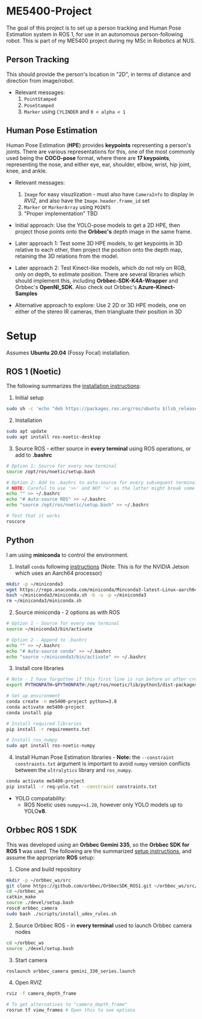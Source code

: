 # ME5400-Project
The goal of this project is to set up a person tracking and Human Pose Estimation system in ROS 1, for use in an autonomous person-following robot. This is part of my ME5400 project during my MSc in Robotics at NUS.

## Person Tracking
This should provide the person's location in "2D", in terms of distance and direction from image/robot.

* Relevant messages:
    1) `PointStamped` 
    2) `PoseStamped`
    3) `Marker` using `CYLINDER` and `0 < alpha < 1`

## Human Pose Estimation
Human Pose Estimation (**HPE**) provides **keypoints** representing a person's joints. There are various representations for this, one of the most commonly used being the **COCO-pose** format, where there are **17 keypoints**, representing the nose, and either eye, ear, shoulder, elbow, wrist, hip joint, knee, and ankle.

* Relevant messages:
    1) `Image` for easy visuzlization - must also have `CameraInfo` to display in *RVIZ*, and also have the `Image.header.frame_id` set
    2) `Marker` or `MarkerArray` using `POINTS`
    3) "Proper implementation" TBD

* Initial approach: Use the YOLO-pose models to get a 2D HPE, then project those points onto the **Orbbec's** depth image in the same frame.
* Later approach 1: Test some 3D HPE models, to get keypoints in 3D relative to each other, then project the position onto the depth map, retaining the 3D relations from the model.
* Later approach 2: Test Kinect-like models, which do not rely on RGB, only on depth, to estimate position. There are several libraries which should implement this, including **Orbbec-SDK-K4A-Wrapper** and Orbbec's **OpenNI_SDK**. Also check out Orbbec's **Azure-Kinect-Samples**
* Alternative approach to explore: Use 2 2D or 3D HPE models, one on either of the stereo IR cameras, then triangluate their position in 3D

# Setup
Assumes **Ubuntu 20.04** (Fossy Focal)  installation.

## ROS 1 (Noetic)
The following summarizes the [installation instructions](https://wiki.ros.org/noetic/installation/Ubuntu):
1) Initial setup
```bash
sudo sh -c 'echo "deb https://packages.ros.org/ros/ubuntu $(lsb_release -sc) main" > /etc/apt/sources.list.d/ros-latest.list'
```
2) Installation
```bash
sudo apt update
sudo apt install ros-noetic-desktop
```
3) Source ROS - either source in **every terminal** using ROS operations, or add to **.bashrc**
```bash
# Option 1: Source for every new terminal
source /opt/ros/noetic/setup.bash

# Option 2: Add to .bashrc to auto-source for every subsequent terminal
# NOTE: Careful to use '>>' and NOT '>' as the latter might break some terminal functions
echo "" >> ~/.bashrc
echo "# Auto-source ROS" >> ~/.bashrc
echo "source /opt/ros/noetic/setup.bash" >> ~/.bashrc

# Test that it works
roscore
```

## Python
I am using **miniconda** to control the environment.

1) Install `conda` following [instructions](https://anaconda.com/docs/getting-started/miniconda/install#macros-linux-installation) (Note: This is for the NVIDIA Jetson which uses an Aarch64 processor)
```bash
mkdir -p ~/miniconda3
wget https://repo.anaconda.com/miniconda/Minconda3-latest-Linux-aarch64.sh -O ~/miniconda3/miniconda.sh
bash ~/miniconda3/miniconda.sh -b -u -p ~/miniconda3
rm ~/miniconda3/miniconda.sh
```

2) Source miniconda - 2 options as with ROS
```bash
# Option 1 - Source for every new terminal
source ~/miniconda3/bin/activate

# Option 2 - Append to .bashrc
echo "" >> ~/.bashrc
echo "# Auto-source conda" >> ~/.bashrc
echo "source ~/miniconda3/bin/activate" >> ~/.bashrc
```

3) Install core libraries
```bash
# Note - I have forgotten if this first line is run before or after creating and activating the environment
export PYTHONPATH=$PYTHONPATH:/opt/ros/noetic/lib/python3/dist-packages

# Set up environment
conda create -n me5400-project python=3.8
conda activate me5400-project
conda install pip

# Install required libraries
pip install -r requirements.txt

# Install ros_numpy
sudo apt install ros-noetic-numpy
```

4) Install Human Pose Estimation libraries - **Note:** the `--constraint constraints.txt` argument is important to avoid `numpy` version conflicts between the `ultralytics` library and `ros_numpy`. 
```bash
conda activate me5400-project
pip install -r req-yolo.txt --constraint constraints.txt
```

* YOLO compatability:
    - ROS Noetic uses `numpy<=1.20`, however only YOLO models up to YOLO**v8**.


## Orbbec ROS 1 SDK
This was developed using an **Orbbec Gemini 335**, so the **Orbbec SDK for ROS 1** was used. The following are the summarized [setup instructions](https://github.com/orbbec/OrbbecSDK_ROS1), and assume the appropriate **ROS** setup:

1) Clone and build repository
```bash
mkdir -p ~/orbbec_ws/src
git clone https://github.com/orbbec/OrbbecSDK_ROS1.git ~/orbbec_ws/src/OrbbecSDK_ROS1
cd ~/orbbec_ws
catkin_make
source ./devel/setup.bash
roscd orbbec_camera
sudo bash ./scripts/install_udev_rules.sh
```

2) Source Orbbec ROS - in **every terminal** used to launch Orbbec camera nodes
```bash
cd ~/orbbec_ws
source ./devel/setup.bash
```

3) Start camera
```bash
roslaunch orbbec_camera gemini_330_series.launch
```

4) Open RVIZ
```bash
rviz -f camera_depth_frame

# To get alternatives to "camera_depth_frame"
rosrun tf view_frames # Open this to see options
```


